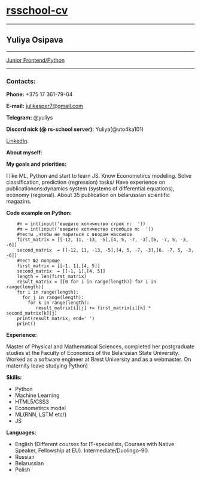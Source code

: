 # [rsschool-cv](https://docs.rs.school/#/rs-app-tasks)
***
## Yuliya Osipava
***
[Junior Frontend/Python](https://pages.github.com/)

---
### Contacts:

**Phone:** +375 17 361-79-04

**E-mail:** julikasper7@gmail.com

**Telegram:** @yuliys

**Discord nick (@ rs-school server):** Yuliya(@uto4ka101) 

[LinkedIn](https://pages.github.com/).

**About myself:**


**My goals and priorities:**

I like ML, Python and start to learn JS.
Know Econometircs modeling. Solve classification, prediction (regression) tasks/
Have experience on publicationons:dynamics system (systems of differential equations), economy (regional). About 35 publication on belarussian scientific magazins.

**Code example on Python:**
```
    #n = int(input('введите количество строк n:  '))
    #m = int(input('введите количество столбцов m:  '))
    #тесты ,чтобы не париться с вводом массивов
    first_matrix = [[-12, 11, -13, -5],[4, 5, -7, -3],[6, -7, 5, -3, -6]]
    second_matrix  = [[-12, 11, -13, -5],[4, 5, -7, -3],[6, -7, 5, -3, -6]]
    #тест №2 попроще
    first_matrix = [[-1, 1],[4, 5]]
    second_matrix  = [[-1, 1],[4, 5]]
    length = len(first_matrix)
    result_matrix = [[0 for i in range(length)] for i in range(length)]
    for i in range(length):
      for j in range(length):
        for k in range(length):
           result_matrix[i][j] += first_matrix[i][k] * second_matrix[k][j]
    print(result_matrix, end=' ')
    print()
```

**Experience:**

Master of Physical and Mathematical Sciences, completed her postgraduate studies at the Faculty of Economics of the Belarusian State University.
Worked as a software engineer at Brest University and as a webmaster.
On maternity leave studying Python)

**Skills:**
- Python
- Machine Learning
- HTML5/CSS3
- Econometircs model
- ML(RNN, LSTM etc/)
- JS

**Languages:**
- English (Different courses for IT-specialists, Courses with Native Speaker, Fellowship at EU). Intermediate/Duolingo-90.
- Russian
- Belarussian
- Polish
